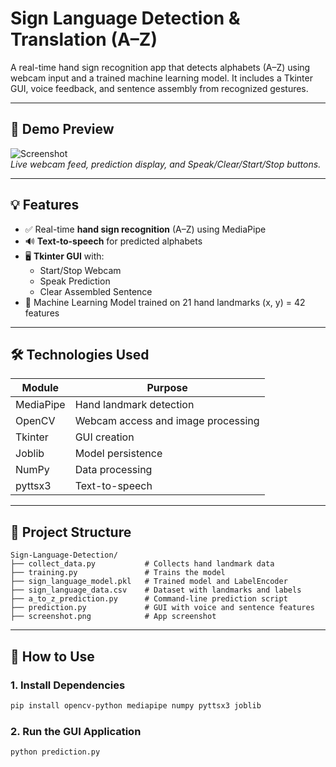 
#  Sign Language Detection & Translation (A–Z)

A real-time hand sign recognition app that detects alphabets (A–Z) using webcam input and a trained machine learning model. It includes a Tkinter GUI, voice feedback, and sentence assembly from recognized gestures.

---

## 📸 Demo Preview

![Screenshot](./screenshot.png)  
*Live webcam feed, prediction display, and Speak/Clear/Start/Stop buttons.*

---

## 💡 Features

- ✅ Real-time **hand sign recognition** (A–Z) using MediaPipe
- 🔊 **Text-to-speech** for predicted alphabets
- 🖥️ **Tkinter GUI** with:
  - Start/Stop Webcam
  - Speak Prediction
  - Clear Assembled Sentence
- 🧠 Machine Learning Model trained on 21 hand landmarks (x, y) = 42 features

---

## 🛠️ Technologies Used

| Module       | Purpose                            |
|--------------|-------------------------------------|
| MediaPipe     | Hand landmark detection             |
| OpenCV        | Webcam access and image processing  |
| Tkinter       | GUI creation                        |
| Joblib        | Model persistence                   |
| NumPy         | Data processing                     |
| pyttsx3       | Text-to-speech                      |

---

## 📁 Project Structure

```
Sign-Language-Detection/
├── collect_data.py           # Collects hand landmark data
├── training.py               # Trains the model
├── sign_language_model.pkl   # Trained model and LabelEncoder
├── sign_language_data.csv    # Dataset with landmarks and labels
├── a_to_z_prediction.py      # Command-line prediction script
├── prediction.py             # GUI with voice and sentence features
├── screenshot.png            # App screenshot
```

---

## 🧪 How to Use

### 1. Install Dependencies

```bash
pip install opencv-python mediapipe numpy pyttsx3 joblib
```

### 2. Run the GUI Application

```bash
python prediction.py
```
